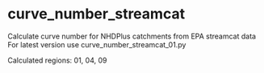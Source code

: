 # curve_number_streamcat
Calculate curve number for NHDPlus catchments from EPA streamcat data
For latest version use curve_number_streamcat_01.py

Calculated regions: 01, 04, 09
